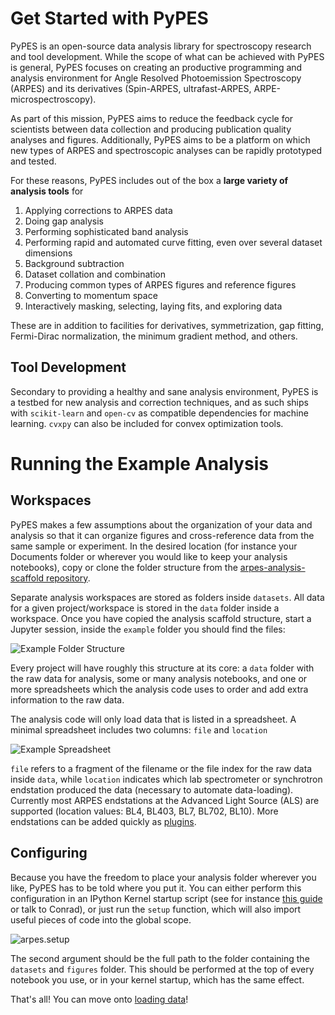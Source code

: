 # Get Started with PyPES

PyPES is an open-source data analysis library for spectroscopy research and tool development. While the scope of what 
can be achieved with PyPES is general, PyPES focuses on creating an productive programming and analysis environment for 
Angle Resolved Photoemission Spectroscopy (ARPES) and its derivatives (Spin-ARPES, ultrafast-ARPES, 
ARPE-microspectroscopy).

As part of this mission, PyPES aims to reduce the feedback cycle for scientists between data collection and 
producing publication quality analyses and figures. Additionally, PyPES aims to be a platform on which new types 
of ARPES and spectroscopic analyses can be rapidly prototyped and tested.

For these reasons, PyPES includes out of the box a **large variety of analysis tools** for

1. Applying corrections to ARPES data
2. Doing gap analysis
3. Performing sophisticated band analysis
4. Performing rapid and automated curve fitting, even over several dataset dimensions
5. Background subtraction
6. Dataset collation and combination
7. Producing common types of ARPES figures and reference figures
8. Converting to momentum space
9. Interactively masking, selecting, laying fits, and exploring data

These are in addition to facilities for derivatives, symmetrization, gap fitting, 
Fermi-Dirac normalization, the minimum gradient method, and others.

## Tool Development

Secondary to providing a healthy and sane analysis environment, PyPES is a testbed for new analysis and 
correction techniques, and as such ships with `scikit-learn` and `open-cv` as compatible dependencies for 
machine learning. `cvxpy` can also be included for convex optimization tools.

# Running the Example Analysis 

## Workspaces

PyPES makes a few assumptions about the organization of your data and analysis so that it can organize figures and 
cross-reference data from the same sample or experiment. In the desired location (for instance your Documents folder
or wherever you would like to keep your analysis notebooks), copy or clone the folder structure from the
[arpes-analysis-scaffold repository](https://gitlab.com/lanzara-group/arpes-analysis-scaffold).

Separate analysis workspaces are stored as folders inside `datasets`. All data for a given project/workspace is 
stored in the `data` folder inside a workspace. Once you have copied the analysis scaffold structure, start a Jupyter session, inside the `example` 
folder you should find the files:

![Example Folder Structure](static/jupyter-file-structure.png)

Every project will have roughly this structure at its core: a `data` folder with the raw data for analysis,
some or many analysis notebooks, and one or more spreadsheets which the analysis code uses to order and add 
extra information to the raw data.

The analysis code will only load data that is listed in a spreadsheet. A minimal spreadsheet includes two columns: 
`file` and `location` 

![Example Spreadsheet](static/spreadsheet.png)

`file` refers to a fragment of the filename or the file index for the raw data inside `data`, while `location` 
indicates which lab spectrometer or synchrotron endstation produced the data (necessary to automate data-loading).
Currently most ARPES endstations at the Advanced Light Source (ALS) are supported 
(location values: BL4, BL403, BL7, BL702, BL10). More endstations can be added quickly as [plugins](/writing-plugins).

## Configuring

Because you have the freedom to place your analysis folder wherever you like, PyPES has to be told where 
you put it. You can either perform this configuration in an IPython Kernel startup script (see for 
instance [this guide](http://www.gilgalad.co.uk/post/jupyter-kernel/) or talk to Conrad), or just run 
the `setup` function, which will also import useful pieces of code into the global scope.

![arpes.setup](static/call-setup.png)

The second argument should be the full path to the folder containing the `datasets` and `figures` folder. 
This should be performed at the top of every notebook you use, or in your kernel startup, which has the same effect.

That's all! You can move onto [loading data](/loading-data)!